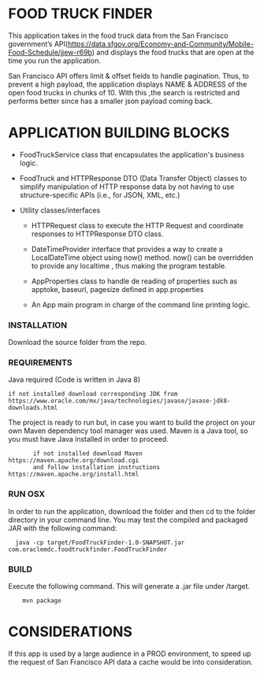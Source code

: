 # FOOD TRUCK FINDER

This application takes in the food truck data from the San Francisco government’s API(https://data.sfgov.org/Economy-and-Community/Mobile-Food-Schedule/jjew-r69b) 
and displays the food trucks that are open at the time you run the application.

San Francisco API offers limit & offset fields to handle pagination. Thus, to prevent a high payload, the application displays NAME & ADDRESS of the open food trucks in chunks of 10. 
With this ,the search is restricted and performs better since has a smaller json payload coming back. 

# APPLICATION BUILDING BLOCKS

* FoodTruckService class that encapsulates the application's business logic.

* FoodTruck and HTTPResponse DTO (Data Transfer Object) classes to simplify manipulation of HTTP response data by not having to use structure-specific APIs (i.e., for JSON, XML, etc.)

* Utility classes/interfaces

    * HTTPRequest class to execute the HTTP Request and coordinate responses to HTTPResponse DTO class.
    * DateTimeProvider interface that provides a way to create a LocalDateTime object using now() method. now() can be overridden to provide any localtime , thus   making the program testable.
    *  AppProperties class to handle de reading of properties such as apptoke, baseurl, pagesize defined in app.properties

    * An App main program in charge of the command line printing logic.



### INSTALLATION
 Download the source folder from the repo.
 
### REQUIREMENTS 
   Java required (Code is written in Java 8) 
   
    if not installed download corresponding JDK from https://www.oracle.com/mx/java/technologies/javase/javase-jdk8-downloads.html 
   
   The project is ready to run but, in case you want to build the project on your own 
           Maven dependency tool manager was used. Maven is a Java tool, so you must have Java installed in order to proceed.
          
           
           if not installed download Maven https://maven.apache.org/download.cgi 
           and follow installation instructions https://maven.apache.org/install.html
           
### RUN OSX
   In order to run the application, download the folder and then cd to the folder directory in your command line.
     You may test the compiled and packaged JAR with the following command:
    
      java -cp target/FoodTruckFinder-1.0-SNAPSHOT.jar com.oraclemdc.foodtruckfinder.FoodTruckFinder


### BUILD 
   Execute the following command. This will generate a .jar file under /target.
        
        mvn package

# CONSIDERATIONS
If this app is used by a large audience in a PROD environment, to speed up the request of San Francisco API data  a cache would be into consideration. 


